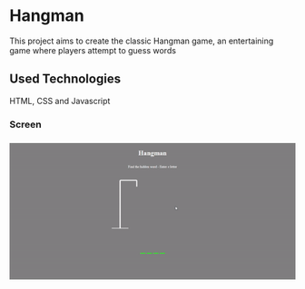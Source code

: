 <h1>Hangman</h1>

This project aims to create the classic Hangman game, an entertaining game where players attempt to guess words

<h2>Used Technologies </h2>

HTML, CSS and Javascript

<h3>Screen<h3>

![](hangman.gif)
